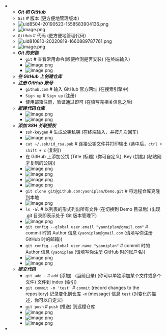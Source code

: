 - * ***Git 和 GitHub***
  * `Git` # 版本 (更方便地管理版本)
  * ![uid8504-20190523-1558583904136.png](./assets/uid8504-20190523-1558583904136_1662774293091_0.png)
  * ![image.png](./assets/image_1662775659918_0.png)
  * `GitHub` # 代码 (更方便地管理代码)
  * ![uid810810-20220819-1660889787761.png](./assets/uid810810-20220819-1660889787761_1662774415456_0.png)
  * ![image.png](./assets/image_1662775083862_0.png)
  * ***Git 的安装***
      * `git` # 查看常用命令(顺便检测是否安装) (在终端输入)
      * ![image.png](./assets/image_1662775964327_0.png)
      * ![image.png](./assets/image_1662776066814_0.png)
  * ***在 GitHub 上创建仓库***
  * ***注册 GitHub 账号***
      * `github.com` # 输入 GitHub 官方网址 (在搜索引擎中)
      * `Sign up` # `Sign up` (注册)
      * 使用邮箱注册，验证通过即可 (在填写完相关信息之后)
  * ***新建代码仓库***
      * ![image.png](./assets/image_1662776941329_0.png)
      * ![image.png](./assets/image_1662777104072_0.png)
  * ***添加 SSH 关联授权***
      * `ssh-keygen` # 生成公钥私钥 (在终端输入，并按几次回车)
      * ![image.png](./assets/image_1662810634923_0.png)
      * `cat ~/.ssh/id_rsa.pub` # 连接公钥文件并打印输出 (选中后，`ctrl + shift + c` (复制))
      * 在 GitHub 上添加公钥 (Title (标题) (你可自定义), Key (钥匙) (粘贴刚才复制的公钥))
      * ![image.png](./assets/image_1662811374615_0.png)
      * ![image.png](./assets/image_1662811627030_0.png)
      * ![image.png](./assets/image_1662811691392_0.png)
      * ![image.png](./assets/image_1662812588311_0.png)
      * `git clone git@github.com:yaoniplan/Demo.git` # 将远程仓库克隆到本地
      * ![image.png](./assets/image_1662812957991_0.png)
      * `ls -al` # 以列表的形式列出所有文件 (在切换到 Demo 目录后) (出现 .git 目录即表示处于 Git 版本管理下)
      * ![image.png](./assets/image_1662813239250_0.png)
      * `git config --global user.email "yaoniplan@gmail.com"` # commit 时的 Author 信息 (`yaoniplan@gmail.com` (请填写你注册 GitHub 时的邮箱))
      * `git config --global user.name "yaoniplan"` # commit 时的 Author 信息 (`yaoniplan` (请填写你注册 GitHub 时的账户名))
      * ![image.png](./assets/image_1662814092746_0.png)
      * ![image.png](./assets/image_1662814401018_0.png)
  * ***提交代码***
      * `git add .` # `add` (添加) `.`(当前目录) (你可以单独添加某个文件或多个文件) 文件到 index (索引) 
      * `git commit -m 'test'` # `commit` (record changes to the repository) 记录变化到仓库 `-m` (message) 信息 `test` (对变化的描述，你可以自定义)
      * `git push` # `push` (推送) 到远程仓库
      * ![image.png](./assets/image_1662818117496_0.png)
      * ![image.png](./assets/image_1662818410459_0.png)
      * ![image.png](./assets/image_1662818719793_0.png)
-
